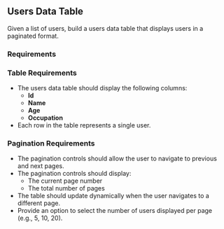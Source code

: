 ## Users Data Table

Given a list of users, build a users data table that displays users in a paginated format.

### Requirements

### Table Requirements
- The users data table should display the following columns:
  - **Id**
  - **Name**
  - **Age**
  - **Occupation**
- Each row in the table represents a single user.

### Pagination Requirements
- The pagination controls should allow the user to navigate to previous and next pages.
- The pagination controls should display:
  - The current page number
  - The total number of pages
- The table should update dynamically when the user navigates to a different page.
- Provide an option to select the number of users displayed per page (e.g., 5, 10, 20).
